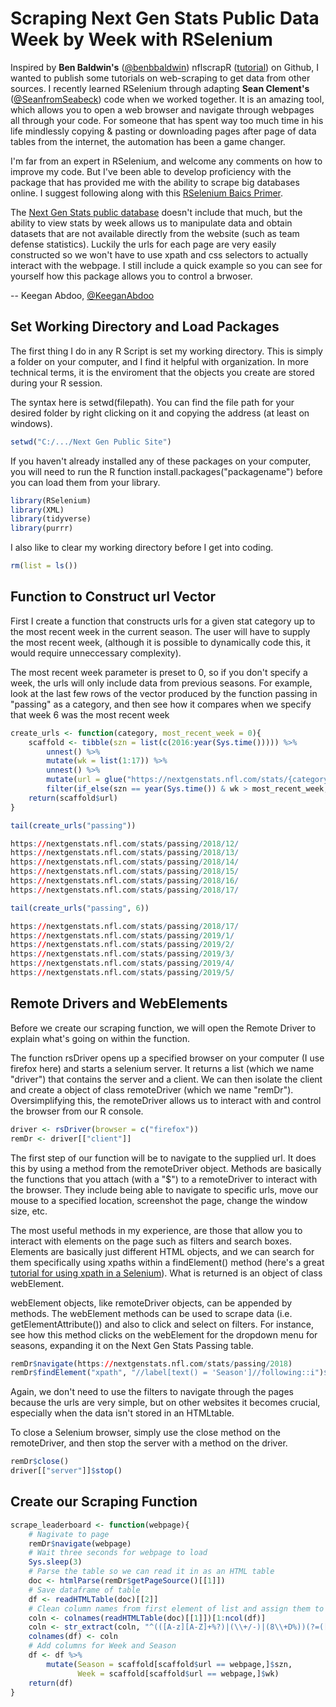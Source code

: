 # Scraping Next Gen Stats Public Data Week by Week with RSelenium

Inspired by **Ben Baldwin's** ([@benbbaldwin](https://twitter.com/benbbaldwin)) nflscrapR ([tutorial](https://gist.github.com/guga31bb/5634562c5a2a7b1e9961ac9b6c568701)) on Github, I wanted to publish some tutorials on web-scraping to get data from other sources.  I recently learned RSelenium through adapting **Sean Clement's** ([@SeanfromSeabeck](https://twitter.com/SeanfromSeabeck)) code when we worked together.  It is an amazing tool, which allows you to open a web browser and navigate through webpages all through your code.  For someone that has spent way too much time in his life mindlessly copying & pasting or downloading pages after page of data tables from the internet, the automation has been a game changer.

I'm far from an expert in RSelenium, and welcome any comments on how to improve my code.  But I've been able to develop proficiency with the package that has provided me with the ability to scrape big databases online.  I suggest following along with this [RSelenium Baics Primer](https://rpubs.com/johndharrison/RSelenium-Basics).

The [Next Gen Stats public database](https://nextgenstats.nfl.com/stats/passing#yards) doesn't include that much, but the ability to view stats by week allows us to manipulate data and obtain datasets that are not available directly from the website (such as team defense statistics).  Luckily the urls for each page are very easily constructed so we won't have to use xpath and css selectors to actually interact with the webpage. I still include a quick example so you can see for yourself how this package allows you to control a brwoser.

-- Keegan Abdoo, [@KeeganAbdoo](https://twitter.com/KeeganAbdoo)

## Set Working Directory and Load Packages

The first thing I do in any R Script is set my working directory.  This is simply a folder on your computer, and I find it helpful with organization.  In more technical terms, it is the enviroment that the objects you create are stored during your R session.

The syntax here is setwd(filepath).  You can find the file path for your desired folder by right clicking on it and copying the address (at least on windows). 

``` r  
setwd("C:/.../Next Gen Public Site")
```
If you haven't already installed any of these packages on your computer, you will need to run the R function install.packages("packagename") before you can load them from your library.

``` r  
library(RSelenium)
library(XML)
library(tidyverse)
library(purrr)
```
I also like to clear my working directory before I get into coding.

``` r  
rm(list = ls())
```

## Function to Construct url Vector

First I create a function that constructs urls for a given stat category up to the most recent week in the current season.  The user will have to supply the most recent week, (although it is possible to dynamically code this, it would require unneccessary complexity).  

The most recent week parameter is preset to 0, so if you don't specify a week, the urls will only include data from previous seasons.  For example, look at the last few rows of the vector produced by the function passing in "passing" as a category, and then see how it compares when we specify that week 6 was the most recent week

```r
create_urls <- function(category, most_recent_week = 0){
    scaffold <- tibble(szn = list(c(2016:year(Sys.time())))) %>%
        unnest() %>%
        mutate(wk = list(1:17)) %>%
        unnest() %>%
        mutate(url = glue("https://nextgenstats.nfl.com/stats/{category}/{szn}/{wk}/")) %>%
        filter(if_else(szn == year(Sys.time()) & wk > most_recent_week, FALSE, TRUE))
    return(scaffold$url)
}

tail(create_urls("passing"))

https://nextgenstats.nfl.com/stats/passing/2018/12/
https://nextgenstats.nfl.com/stats/passing/2018/13/
https://nextgenstats.nfl.com/stats/passing/2018/14/
https://nextgenstats.nfl.com/stats/passing/2018/15/
https://nextgenstats.nfl.com/stats/passing/2018/16/
https://nextgenstats.nfl.com/stats/passing/2018/17/

tail(create_urls("passing", 6))

https://nextgenstats.nfl.com/stats/passing/2018/17/
https://nextgenstats.nfl.com/stats/passing/2019/1/
https://nextgenstats.nfl.com/stats/passing/2019/2/
https://nextgenstats.nfl.com/stats/passing/2019/3/
https://nextgenstats.nfl.com/stats/passing/2019/4/
https://nextgenstats.nfl.com/stats/passing/2019/5/
```

## Remote Drivers and WebElements

Before we create our scraping function, we will open the Remote Driver to explain what's going on within the function.

The function rsDriver opens up a specified browser on your computer (I use firefox here) and starts a selenium server.  It returns a list (which we name "driver") that contains the server and a client.  We can then isolate the client and create a object of class remoteDriver (which we name "remDr"). Oversimplifying this, the remoteDriver allows us to interact with and control the browser from our R console.

```r
driver <- rsDriver(browser = c("firefox"))
remDr <- driver[["client"]]
```
The first step of our function will be to navigate to the supplied url.  It does this by using a method from the remoteDriver object.  Methods are basically the functions that you attach (with a "$") to a remoteDriver to interact with the browser. They include being able to navigate to specific urls, move our mouse to a specified location, screenshot the page, change the window size, etc.  

The most useful methods in my experience, are those that allow you to interact with elements on the page such as filters and search boxes.  Elements are basically just different HTML objects, and we can search for them specifically using xpaths within a findElement() method (here's a great [tutorial for using xpath in a Selenium](https://www.guru99.com/xpath-selenium.html)). What is returned is an object of class webElement.

webElement objects, like remoteDriver objects, can be appended by methods. The webElement methods can be used to scrape data (i.e. getElementAttribute()) and also to click and select on filters. For instance, see how this method clicks on the webElement for the dropdown menu for seasons, expanding it on the Next Gen Stats Passing table. 

```r
remDr$navigate(https://nextgenstats.nfl.com/stats/passing/2018)
remDr$findElement("xpath", "//label[text() = 'Season']//following::i")$clickElement()
```
Again, we don't need to use the filters to navigate through the pages because the urls are very simple, but on other websites it becomes crucial, especially when the data isn't stored in an HTMLtable.

To close a Selenium browser, simply use the close method on the remoteDriver, and then stop the server with a method on the driver.

```r
remDr$close()
driver[["server"]]$stop()
```

## Create our Scraping Function

```r
scrape_leaderboard <- function(webpage){
    # Nagivate to page
    remDr$navigate(webpage)
    # Wait three seconds for webpage to load
    Sys.sleep(3)
    # Parse the table so we can read it in as an HTML table
    doc <- htmlParse(remDr$getPageSource()[[1]])
    # Save dataframe of table
    df <- readHTMLTable(doc)[[2]]
    # Clean column names from first element of list and assign them to the df
    coln <- colnames(readHTMLTable(doc)[[1]])[1:ncol(df)]
    coln <- str_extract(coln, "^(([A-z][A-Z]+%?)|(\\+/-)|(8\\+D%))(?=([A-Z][a-z].+)|\\b|8|%)")
    colnames(df) <- coln
    # Add columns for Week and Season
    df <- df %>%
        mutate(Season = scaffold[scaffold$url == webpage,]$szn,
               Week = scaffold[scaffold$url == webpage,]$wk)
    return(df)
}
```
